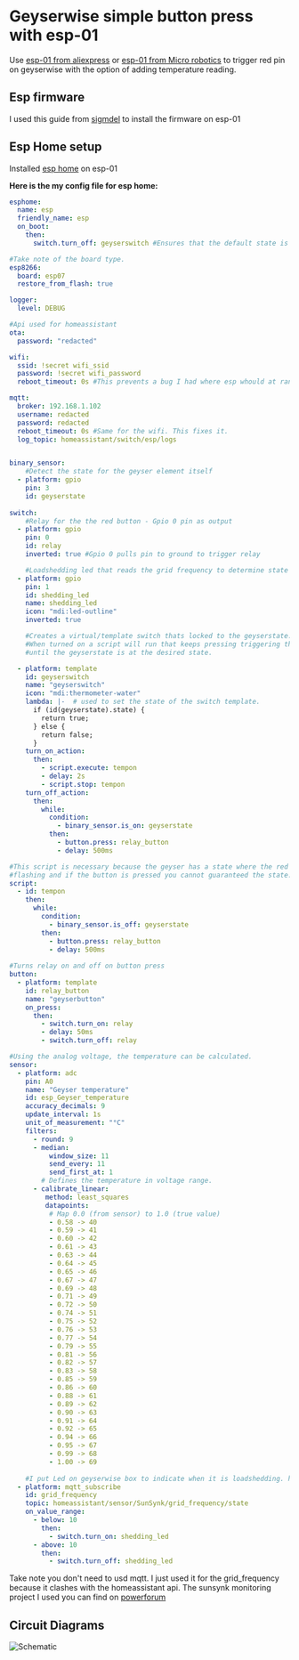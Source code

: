 
# Geyserwise simple button press with esp-01

Use [esp-01 from aliexpress](https://www.aliexpress.com/item/1005004626018608.html) or [esp-01 from Micro robotics](https://www.robotics.org.za/ESP-01?search=esp) to trigger red pin on geyserwise with the option of adding temperature reading.

## Esp firmware

I used this guide from [sigmdel](https://www.sigmdel.ca/michel/ha/esp8266/ESP01_AT_Firmware_en.html#v175) to install the firmware on esp-01


## Esp Home setup

Installed [esp home](https://www.esphome.io/components/esp8266) on esp-01

**Here is the my config file for esp home:**
```yaml
esphome:
  name: esp
  friendly_name: esp
  on_boot:
    then:
      switch.turn_off: geyserswitch #Ensures that the default state is off.

#Take note of the board type.
esp8266:
  board: esp07
  restore_from_flash: true

logger:
  level: DEBUG

#Api used for homeassistant
ota:
  password: "redacted"

wifi:
  ssid: !secret wifi_ssid
  password: !secret wifi_password
  reboot_timeout: 0s #This prevents a bug I had where esp whould at random intervals restart.

mqtt:
  broker: 192.168.1.102
  username: redacted
  password: redacted
  reboot_timeout: 0s #Same for the wifi. This fixes it.
  log_topic: homeassistant/switch/esp/logs


binary_sensor:
    #Detect the state for the geyser element itself
  - platform: gpio
    pin: 3
    id: geyserstate
    
switch:
    #Relay for the the red button - Gpio 0 pin as output
  - platform: gpio
    pin: 0
    id: relay
    inverted: true #Gpio 0 pulls pin to ground to trigger relay

    #Loadshedding led that reads the grid frequency to determine state
  - platform: gpio
    pin: 1
    id: shedding_led
    name: shedding_led
    icon: "mdi:led-outline"
    inverted: true

    #Creates a virtual/template switch thats locked to the geyserstate.
    #When turned on a script will run that keeps pressing triggering the relay
    #until the geyserstate is at the desired state.

  - platform: template
    id: geyserswitch
    name: "geyserswitch"
    icon: "mdi:thermometer-water"
    lambda: |-  # used to set the state of the switch template.
      if (id(geyserstate).state) {
        return true;
      } else {
        return false;
      }
    turn_on_action:
      then:
        - script.execute: tempon
        - delay: 2s
        - script.stop: tempon
    turn_off_action:
      then:
        while:
          condition:
            - binary_sensor.is_on: geyserstate
          then:
            - button.press: relay_button
            - delay: 500ms

#This script is necessary because the geyser has a state where the red led is 
#flashing and if the button is pressed you cannot guaranteed the state.
script:
  - id: tempon
    then:
      while:
        condition:
          - binary_sensor.is_off: geyserstate
        then:
          - button.press: relay_button
          - delay: 500ms
  
#Turns relay on and off on button press
button:
  - platform: template
    id: relay_button
    name: "geyserbutton"
    on_press:
      then:
        - switch.turn_on: relay
        - delay: 50ms
        - switch.turn_off: relay

#Using the analog voltage, the temperature can be calculated.
sensor:
  - platform: adc
    pin: A0
    name: "Geyser temperature"
    id: esp_Geyser_temperature
    accuracy_decimals: 9
    update_interval: 1s
    unit_of_measurement: "°C"
    filters: 
      - round: 9
      - median:
          window_size: 11
          send_every: 11
          send_first_at: 1
        # Defines the temperature in voltage range.
      - calibrate_linear:
         method: least_squares
         datapoints:
          # Map 0.0 (from sensor) to 1.0 (true value)
          - 0.58 -> 40
          - 0.59 -> 41
          - 0.60 -> 42
          - 0.61 -> 43
          - 0.63 -> 44
          - 0.64 -> 45
          - 0.65 -> 46
          - 0.67 -> 47
          - 0.69 -> 48
          - 0.71 -> 49
          - 0.72 -> 50
          - 0.74 -> 51
          - 0.75 -> 52
          - 0.76 -> 53
          - 0.77 -> 54
          - 0.79 -> 55
          - 0.81 -> 56
          - 0.82 -> 57
          - 0.83 -> 58
          - 0.85 -> 59
          - 0.86 -> 60
          - 0.88 -> 61
          - 0.89 -> 62
          - 0.90 -> 63
          - 0.91 -> 64
          - 0.92 -> 65
          - 0.94 -> 66
          - 0.95 -> 67
          - 0.99 -> 68
          - 1.00 -> 69
    
    #I put Led on geyserwise box to indicate when it is loadshedding. https://powerforum.co.za/topic/8451-sunsynk-inverter-monitoring/page/29/#comment-197235
  - platform: mqtt_subscribe
    id: grid_frequency
    topic: homeassistant/sensor/SunSynk/grid_frequency/state
    on_value_range:
      - below: 10
        then: 
          - switch.turn_on: shedding_led
      - above: 10
        then:
          - switch.turn_off: shedding_led

```
Take note you don't need to usd mqtt. I just used it for the grid_frequency because it clashes with the homeassistant api.
The sunsynk monitoring project I used you can find on [powerforum](https://powerforum.co.za/topic/8451-sunsynk-inverter-monitoring/page/29/#comment-197235)

## Circuit Diagrams

![Schematic](https://github.com/Hannes-vz/geyserwise-esp32-01/Pictures/Schematic.png)


